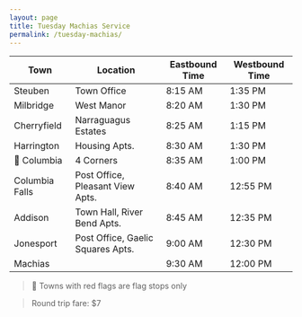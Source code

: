 ```yaml
---
layout: page
title: Tuesday Machias Service
permalink: /tuesday-machias/
---
```


<div class="overflow-scroll" markdown="block">

| Town           | Location                          | Eastbound Time | Westbound Time |
|----------------|-----------------------------------|----------------|----------------|
| Steuben        | Town Office                       | 8:15 AM        | 1:35 PM        |
| Milbridge      | West Manor                        | 8:20 AM        | 1:30 PM        |
| Cherryfield    | Narraguagus Estates               | 8:25 AM        | 1:15 PM        |
| Harrington     | Housing Apts.                     | 8:30 AM        | 1:30 PM        |
| 🚩 Columbia    | 4 Corners                         | 8:35 AM        | 1:00 PM        |
| Columbia Falls | Post Office, Pleasant View Apts.  | 8:40 AM        | 12:55 PM       |
| Addison        | Town Hall, River Bend Apts.       | 8:45 AM        | 12:35 PM       |
| Jonesport      | Post Office, Gaelic Squares Apts. | 9:00 AM        | 12:30 PM       |
| Machias        |                                   | 9:30 AM        | 12:00 PM       |

</div>

> 🚩 Towns with red flags are flag stops only

> Round trip fare: \$7
